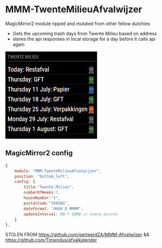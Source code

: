 # MMM-TwenteMilieuAfvalwijzer
MagicMirror2 module ripped and mutated from other fellow dutchies

- Gets the upcoming trash days from Twente Milieu based on address
- stores the api responses in local storage for a day before it calls api again

![wouw coolio](./screenshot.png)

## MagicMirror2 config
```javascript
{
    module: "MMM-TwenteMilieuAfvalwijzer",
    position: "bottom_left",
    config: {
        title:"Twente Milieu",
        numberOfWeeks:7,
        houseNumber:"1",
        postalCode:"7605BG",
        dateFormat: "dddd D MMMM",
        updateInterval: 60 * 1000 // every minute
    }
},
```

STOLEN FROM https://github.com/gertperdZA/MMM-Afvalwijzer
&& https://github.com/Timendus/afvalkalender
